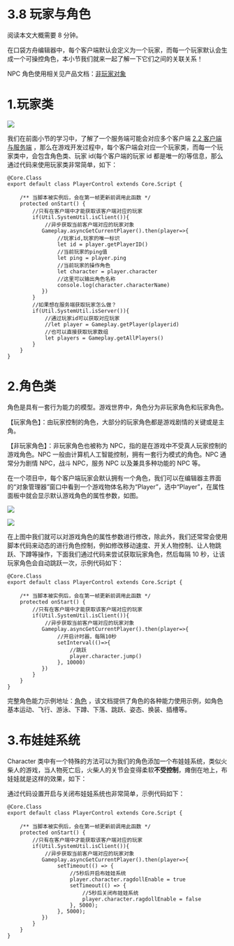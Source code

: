 # 3.8 玩家与角色

阅读本文大概需要 8 分钟。

在口袋方舟编辑器中，每个客户端默认会定义为一个玩家，而每一个玩家默认会生成一个可操控角色，本小节我们就来一起了解一下它们之间的关联关系！

NPC 角色使用相关见产品文档：[非玩家对象](https://meta.feishu.cn/wiki/wikcnYWVMDGD9ecrrNoYGLG7g6g)

# 1.玩家类

![](https://wstatic-a1.233leyuan.com/productdocs/static/boxcnFXSLRPzuaRmYAgag4McUNp.png)

我们在前面小节的学习中，了解了一个服务端可能会对应多个客户端 [2.2 客户端与服务端](https://meta.feishu.cn/wiki/wikcnm9X4XC4y8oypXQTEfEIjEe) ，那么在游戏开发过程中，每个客户端会对应一个玩家类，而每一个玩家类中，会包含角色类、玩家 id(每个客户端的玩家 id 都是唯一的)等信息，那么通过代码来使用玩家类非常简单，如下：

```
@Core.Class
export default class PlayerControl extends Core.Script {

    /** 当脚本被实例后，会在第一帧更新前调用此函数 */
    protected onStart() {  
        //只有在客户端中才能获取该客户端对应的玩家 
        if(Util.SystemUtil.isClient()){
            //异步获取当前客户端对应的玩家对象
           Gameplay.asyncGetCurrentPlayer().then(player=>{
                //玩家id,玩家的唯一标识
                let id = player.getPlayerID()
                //当前玩家的ping值
                let ping = player.ping
                //当前玩家的操作角色
                let character = player.character
                //这里可以输出角色名称
                console.log(character.characterName)
           })
        }
        //如果想在服务端获取玩家怎么做？
        if(Util.SystemUtil.isServer()){
            //通过玩家id可以获取对应玩家
            //let player = Gameplay.getPlayer(playerid)
            //也可以直接获取玩家数组
            let players = Gameplay.getAllPlayers()
        }
    }
}
```

# 2.角色类

角色是具有一套行为能力的模型。游戏世界中，角色分为非玩家角色和玩家角色。

【玩家角色】：由玩家控制的角色，大部分的玩家角色都是游戏剧情的关键或是主角。

【非玩家角色】：非玩家角色也被称为 NPC，指的是在游戏中不受真人玩家控制的游戏角色。NPC 一般由计算机人工智能控制，拥有一套行为模式的角色。NPC 通常分为剧情 NPC，战斗 NPC，服务 NPC 以及兼具多种功能的 NPC 等。

在一个项目中，每个客户端玩家会默认拥有一个角色，我们可以在编辑器主界面的“对象管理器”窗口中看到一个游戏物体名称为“Player”，选中“Player”，在属性面板中就会显示默认游戏角色的属性参数，如图。

![](https://wstatic-a1.233leyuan.com/productdocs/static/boxcntKYieESRKbJTrMuMWWKQph.png)

![](https://wstatic-a1.233leyuan.com/productdocs/static/boxcnoNIF0pNyEFmweZJ2SNimdh.png)

在上图中我们就可以对游戏角色的属性参数进行修改，除此外，我们还常常会使用脚本代码来动态的进行角色控制，例如修改移动速度、开关人物控制、让人物跳跃、下蹲等操作，下面我们通过代码来尝试获取玩家角色，然后每隔 10 秒，让该玩家角色会自动跳跃一次，示例代码如下：

```
@Core.Class
export default class PlayerControl extends Core.Script {

    /** 当脚本被实例后，会在第一帧更新前调用此函数 */
    protected onStart() {  
        //只有在客户端中才能获取该客户端对应的玩家 
        if(Util.SystemUtil.isClient()){
            //异步获取当前客户端对应的玩家对象
           Gameplay.asyncGetCurrentPlayer().then(player=>{
                //开启计时器，每隔10秒
                setInterval(()=>{
                    //跳跃
                    player.character.jump()
                }, 10000)
           })
        }
    }
}
```

完整角色能力示例地址：[角色](https://meta.feishu.cn/wiki/wikcn58RHWpFEaZaHk168zivojd)  ，该文档提供了角色的各种能力使用示例，如角色基本运动、飞行、游泳、下蹲、下落、跳跃、姿态、换装、插槽等。

# 3.布娃娃系统

Character 类中有一个特殊的方法可以为我们的角色添加一个布娃娃系统，类似火柴人的游戏，当人物死亡后，火柴人的关节会变得柔软<strong>不受控制</strong>，瘫倒在地上，布娃娃就是这样的效果，如下：

通过代码设置开启与关闭布娃娃系统也非常简单，示例代码如下：

```
@Core.Class
export default class PlayerControl extends Core.Script {

    /** 当脚本被实例后，会在第一帧更新前调用此函数 */
    protected onStart() {  
        //只有在客户端中才能获取该客户端对应的玩家 
        if(Util.SystemUtil.isClient()){
            //异步获取当前客户端对应的玩家对象
           Gameplay.asyncGetCurrentPlayer().then(player=>{
                setTimeout(() => {
                    //5秒后开启布娃娃系统
                    player.character.ragdollEnable = true
                    setTimeout(() => {
                        //5秒后关闭布娃娃系统
                        player.character.ragdollEnable = false
                    }, 5000);
                }, 5000);
           })
        }
    }
}
```

